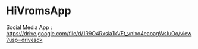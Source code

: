 # HiVromsApp
Social Media App : https://drive.google.com/file/d/1R9O4Rxsia1kVFt_vnixo4eaoagWsIuOo/view?usp=drivesdk
